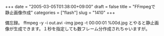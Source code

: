 +++
date = "2005-03-05T01:38:00+09:00"
draft = false
title = "FFmpegで静止画像作成"
categories = ["flash"]
slug = "1410"
+++

備忘録。
ffmpeg -y -i out.avi -img jpeg -t 00:00:01 %00d.jpg
とやると静止画像が生成できます。１秒を指定しても数フレーム分作成されちゃいますが。

